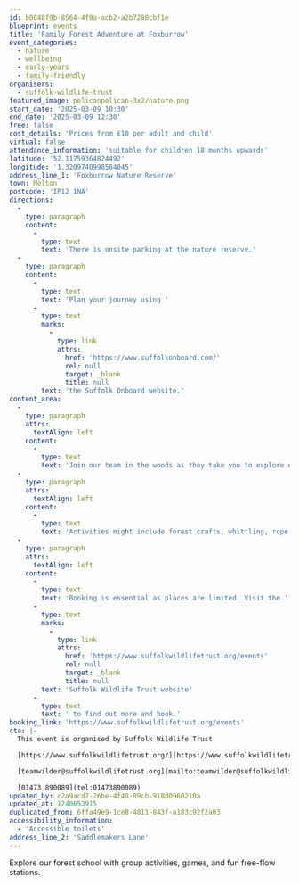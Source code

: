 ```yaml
---
id: b0048f9b-8564-4f9a-acb2-a2b7280cbf1e
blueprint: events
title: 'Family Forest Adventure at Foxburrow'
event_categories:
  - nature
  - wellbeing
  - early-years
  - family-friendly
organisers:
  - suffolk-wildlife-trust
featured_image: pelicanpelican-3x2/nature.png
start_date: '2025-03-09 10:30'
end_date: '2025-03-09 12:30'
free: false
cost_details: 'Prices from £10 per adult and child'
virtual: false
attendance_information: 'suitable for children 18 months upwards'
latitude: '52.11759364824492'
longitude: '1.3209740998584045'
address_line_1: 'Foxburrow Nature Reserve'
town: Melton
postcode: 'IP12 1NA'
directions:
  -
    type: paragraph
    content:
      -
        type: text
        text: 'There is onsite parking at the nature reserve.'
  -
    type: paragraph
    content:
      -
        type: text
        text: 'Plan your journey using '
      -
        type: text
        marks:
          -
            type: link
            attrs:
              href: 'https://www.suffolkonboard.com/'
              rel: null
              target: _blank
              title: null
        text: 'the Suffolk Onboard website.'
content_area:
  -
    type: paragraph
    attrs:
      textAlign: left
    content:
      -
        type: text
        text: 'Join our team in the woods as they take you to explore our forest school with group activities, games, and fun free-flow stations. Our mornings always have the following and then we add different stations, games, and crafts each month.'
  -
    type: paragraph
    attrs:
      textAlign: left
    content:
      -
        type: text
        text: 'Activities might include forest crafts, whittling, rope swings, hammocks, den building, bug hunting, and scavenger hunts.'
  -
    type: paragraph
    attrs:
      textAlign: left
    content:
      -
        type: text
        text: 'Booking is essential as places are limited. Visit the '
      -
        type: text
        marks:
          -
            type: link
            attrs:
              href: 'https://www.suffolkwildlifetrust.org/events'
              rel: null
              target: _blank
              title: null
        text: 'Suffolk Wildlife Trust website'
      -
        type: text
        text: ' to find out more and book.'
booking_link: 'https://www.suffolkwildlifetrust.org/events'
cta: |-
  This event is organised by Suffolk Wildlife Trust

  [https://www.suffolkwildlifetrust.org/](https://www.suffolkwildlifetrust.org/)

  [teamwilder@suffolkwildlifetrust.org](mailto:teamwilder@suffolkwildlifetrust.org)

  [01473 890089](tel:01473890089)
updated_by: c2a9acd7-26be-4f49-89cb-918d0960210a
updated_at: 1740652915
duplicated_from: 6ffa49e9-1ce8-4811-843f-a183c92f2a03
accessibility_information:
  - 'Accessible toilets'
address_line_2: 'Saddlemakers Lane'
---
```

Explore our forest school with group activities, games, and fun free-flow stations.
